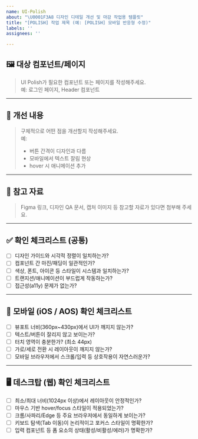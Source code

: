 ```yaml
---
name: UI-Polish
about: "\U0001F3A8 디자인 디테일 개선 및 마감 작업용 템플릿"
title: "[POLISH] 작업 제목 (예: [POLISH] 모바일 반응형 수정)"
labels: ''
assignees: ''

---
```


## 🖼️ 대상 컴포넌트/페이지  
> UI Polish가 필요한 컴포넌트 또는 페이지를 작성해주세요.  
> 예: 로그인 페이지, Header 컴포넌트

<!-- 아래에 입력 -->

---

## 🔧 개선 내용  
> 구체적으로 어떤 점을 개선할지 작성해주세요.  
> 예:  
> - 버튼 간격이 디자인과 다름  
> - 모바일에서 텍스트 잘림 현상  
> - hover 시 애니메이션 추가

<!-- 아래에 입력 -->

---

## 📎 참고 자료  
> Figma 링크, 디자인 QA 문서, 캡처 이미지 등 참고할 자료가 있다면 첨부해 주세요.

<!-- 아래에 입력 -->

---

## ✅ 확인 체크리스트 (공통)
- [ ] 디자인 가이드와 시각적 정렬이 일치하는가?
- [ ] 컴포넌트 간 마진/패딩이 일관적인가?
- [ ] 색상, 폰트, 아이콘 등 스타일이 시스템과 일치하는가?
- [ ] 트랜지션/애니메이션이 부드럽게 작동하는가?
- [ ] 접근성(a11y) 문제가 없는가?

---

## 📱 모바일 (iOS / AOS) 확인 체크리스트
- [ ] 뷰포트 너비(360px~430px)에서 UI가 깨지지 않는가?
- [ ] 텍스트/버튼이 잘리지 않고 보이는가?
- [ ] 터치 영역이 충분한가? (최소 44px)
- [ ] 가로/세로 전환 시 레이아웃이 깨지지 않는가?
- [ ] 모바일 브라우저에서 스크롤/입력 등 상호작용이 자연스러운가?

---

## 🖥️ 데스크탑 (웹) 확인 체크리스트
- [ ] 최소/최대 너비(1024px 이상)에서 레이아웃이 안정적인가?
- [ ] 마우스 기반 hover/focus 스타일이 적용되었는가?
- [ ] 크롬/사파리/Edge 등 주요 브라우저에서 동일하게 보이는가?
- [ ] 키보드 탐색(Tab 이동)이 논리적이고 포커스 스타일이 명확한가?
- [ ] 입력 컴포넌트 등 폼 요소의 상태(활성/비활성/에러)가 명확한가?

<!-- 체크 후 필요에 따라 삭제/수정해도 됩니다 -->
